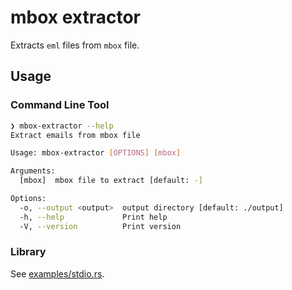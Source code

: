 # mbox extractor

Extracts `eml` files from `mbox` file.

## Usage

### Command Line Tool

```sh
❯ mbox-extractor --help
Extract emails from mbox file

Usage: mbox-extractor [OPTIONS] [mbox]

Arguments:
  [mbox]  mbox file to extract [default: -]

Options:
  -o, --output <output>  output directory [default: ./output]
  -h, --help             Print help
  -V, --version          Print version
```

### Library

See [examples/stdio.rs](examples/stdio.rs).

